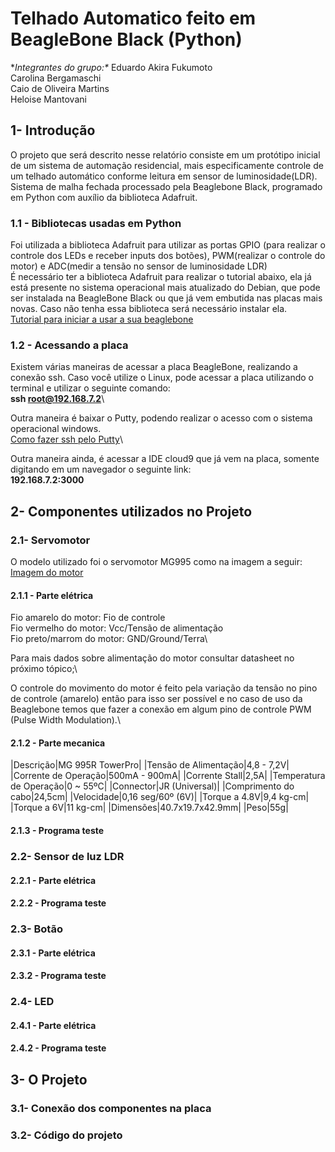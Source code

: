 #  Telhado Automatico feito em BeagleBone Black (Python)
**Integrantes do grupo:\**
  Eduardo Akira Fukumoto\
  Carolina Bergamaschi\
  Caio de Oliveira Martins\
  Heloise Mantovani
  
## 1- Introdução
O projeto que será descrito nesse relatório consiste em um protótipo inicial de um sistema de automação residencial, mais especificamente controle de um telhado automático conforme leitura em sensor de luminosidade(LDR).\
Sistema de malha fechada processado pela Beaglebone Black, programado em Python com auxílio da biblioteca Adafruit.
### 1.1 - Bibliotecas usadas em Python
Foi utilizada a biblioteca Adafruit para utilizar as portas GPIO (para realizar o controle dos LEDs e receber inputs dos botões), PWM(realizar o controle do motor) e ADC(medir a tensão no sensor de luminosidade LDR)\
É necessário ter a biblioteca Adafruit para realizar o tutorial abaixo, ela já está presente no sistema operacional mais atualizado do Debian, que pode ser instalada na BeagleBone Black ou que já vem embutida nas placas mais novas. Caso não tenha essa biblioteca será necessário instalar ela.\
[Tutorial para iniciar a usar a sua beaglebone](https://beagleboard.org/getting-started/)

### 1.2 - Acessando a placa
Existem várias maneiras de acessar a placa BeagleBone, realizando a conexão ssh. Caso você utilize o Linux, pode acessar a placa utilizando o terminal e utilizar o seguinte comando:\
**ssh root@192.168.7.2**\

Outra maneira é baixar o Putty, podendo realizar o acesso com o sistema operacional windows.\
[Como fazer ssh pelo Putty](https://www.secnet.com.br/blog/ssh-com-putty/)\

Outra maneira ainda, é acessar a IDE cloud9 que já vem na placa, somente digitando em um navegador o seguinte link:\
**192.168.7.2:3000**
## 2- Componentes utilizados no Projeto

### 2.1- Servomotor
O modelo utilizado foi o servomotor MG995 como na imagem a seguir:\
[Imagem do motor]()
#### 2.1.1 - Parte elétrica
Fio amarelo do motor: Fio de controle\
Fio vermelho do motor: Vcc/Tensão de alimentação\
Fio preto/marrom do motor: GND/Ground/Terra\

Para mais dados sobre alimentação do motor consultar datasheet no próximo tópico;\

O controle do movimento do motor é feito pela variação da tensão no pino de controle (amarelo) então para isso ser possível e no caso de uso da Beaglebone temos que fazer a conexão em algum pino de controle PWM (Pulse Width Modulation).\

#### 2.1.2 - Parte mecanica

|Descrição|MG 995R TowerPro|
|Tensão de Alimentação|4,8 - 7,2V|
|Corrente de Operação|500mA - 900mA|
|Corrente Stall|2,5A|
|Temperatura de Operação|0 ~ 55ºC|
|Connector|JR (Universal)|
|Comprimento do cabo|24,5cm|
|Velocidade|0,16 seg/60º (6V)|
|Torque a 4.8V|9,4 kg-cm|
|Torque a 6V|11 kg-cm|
|Dimensões|40.7x19.7x42.9mm|
|Peso|55g|

#### 2.1.3 - Programa teste
### 2.2- Sensor de luz LDR
#### 2.2.1 - Parte elétrica
#### 2.2.2 - Programa teste
### 2.3- Botão
#### 2.3.1 - Parte elétrica
#### 2.3.2 - Programa teste
### 2.4- LED
#### 2.4.1 - Parte elétrica
#### 2.4.2 - Programa teste

## 3- O Projeto
### 3.1- Conexão dos componentes na placa
### 3.2- Código do projeto
